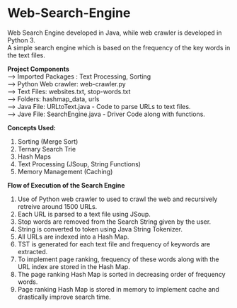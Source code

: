 # Web-Search-Engine
Web Search Engine developed in Java, while web crawler is developed in Python 3.<br/>
A simple search engine which is based on the frequency of the key words in the text files.<br/>

**Project Components**<br/>
--> Imported Packages : Text Processing, Sorting<br/>
--> Python Web crawler: web-crawler.py<br/>
--> Text Files: websites.txt, stop-words.txt<br/>
--> Folders: hashmap_data, urls<br/>
--> Java File: URLtoText.java - Code to parse URLs to text files.<br/>
--> Jave File: SearchEngine.java - Driver Code along with functions.<br/>

**Concepts Used:**<br/>
1) Sorting (Merge Sort)
2) Ternary Search Trie
3) Hash Maps
4) Text Processing (JSoup, String Functions)
5) Memory Management (Caching)

**Flow of Execution of the Search Engine**<br/>
1) Use of Python web crawler to used to crawl the web and recursively retreive around 1500 URLs.<br/>
2) Each URL is parsed to a text file using JSoup. 
3) Stop words are removed from the Search String given by the user.
4) String is converted to token using Java String Tokenizer.
5) All URLs are indexed into a Hash Map.
6) TST is generated for each text file and frequency of keywords are extracted.
7) To implement page ranking, frequency of these words along with the URL index are stored in the Hash Map.
8) The page ranking Hash Map is sorted in decreasing order of frequency words.
9) Page ranking Hash Map is stored in memory to implement cache and drastically improve search time.


